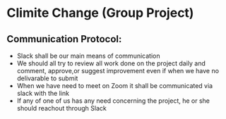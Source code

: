 # Climite Change (Group Project)
## Communication Protocol:
  * Slack shall be  our main means of communication
  * We should all try to review all work done on the project daily and comment, approve,or suggest improvement even if when we 
    have no delivarable to submit
  * When we have need to meet on Zoom it shall be communicated via slack with the link
  * If any of one of us has any need  concerning the project, he or she should reachout through Slack


